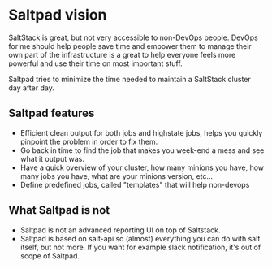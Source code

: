 # Saltpad vision

SaltStack is great, but not very accessible to non-DevOps people. DevOps for me should help people save time and empower them to manage their own part of the infrastructure is a great to help everyone feels more powerful and use their time on most important stuff.

Saltpad tries to minimize the time needed to maintain a SaltStack cluster day after day.

## Saltpad features

 - Efficient clean output for both jobs and highstate jobs, helps you quickly pinpoint the problem in order to fix them.
 - Go back in time to find the job that makes you week-end a mess and see what it output was.
 - Have a quick overview of your cluster, how many minions you have, how many jobs you have, what are your minions version, etc...
 - Define predefined jobs, called "templates" that will help non-devops

## What Saltpad is not

 - Saltpad is not an advanced reporting UI on top of Saltstack.
 - Saltpad is based on salt-api so (almost) everything you can do with salt itself, but not more. If you want for example slack notification, it's out of scope of Saltpad.
